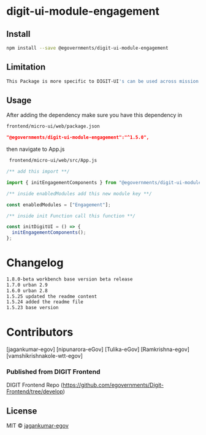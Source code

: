 <!-- TODO: update this -->

# digit-ui-module-engagement

## Install

```bash
npm install --save @egovernments/digit-ui-module-engagement
```

## Limitation

```bash
This Package is more specific to DIGIT-UI's can be used across mission's
```

## Usage

After adding the dependency make sure you have this dependency in

```bash
frontend/micro-ui/web/package.json
```

```json
"@egovernments/digit-ui-module-engagement":"^1.5.0",
```

then navigate to App.js

```bash
 frontend/micro-ui/web/src/App.js
```


```jsx
/** add this import **/

import { initEngagementComponents } from "@egovernments/digit-ui-module-engagement";

/** inside enabledModules add this new module key **/

const enabledModules = ["Engagement"];

/** inside init Function call this function **/

const initDigitUI = () => {
  initEngagementComponents();
};
```

# Changelog

```bash
1.8.0-beta workbench base version beta release
1.7.0 urban 2.9
1.6.0 urban 2.8
1.5.25 updated the readme content
1.5.24 added the readme file
1.5.23 base version
```

# Contributors

[jagankumar-egov] [nipunarora-eGov] [Tulika-eGov] [Ramkrishna-egov] [vamshikrishnakole-wtt-egov] 

### Published from DIGIT Frontend  
DIGIT Frontend Repo (https://github.com/egovernments/Digit-Frontend/tree/develop)

## License

MIT © [jagankumar-egov](https://github.com/jagankumar-egov)
